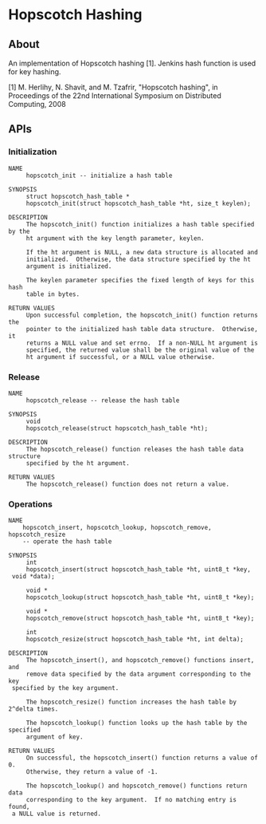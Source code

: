 # Hopscotch Hashing

## About
An implementation of Hopscotch hashing [1].  Jenkins hash function is used for key hashing.

[1] M. Herlihy, N. Shavit, and M. Tzafrir, "Hopscotch hashing", in Proceedings of the 22nd International Symposium on Distributed Computing, 2008

## APIs

### Initialization

    NAME
         hopscotch_init -- initialize a hash table
         
    SYNOPSIS
         struct hopscotch_hash_table *
         hopscotch_init(struct hopscotch_hash_table *ht, size_t keylen);
         
    DESCRIPTION
         The hopscotch_init() function initializes a hash table specified by the
         ht argument with the key length parameter, keylen.
         
         If the ht argument is NULL, a new data structure is allocated and
         initialized.  Otherwise, the data structure specified by the ht
         argument is initialized.
         
         The keylen parameter specifies the fixed length of keys for this hash
         table in bytes.

    RETURN VALUES
         Upon successful completion, the hopscotch_init() function returns the
         pointer to the initialized hash table data structure.  Otherwise, it
         returns a NULL value and set errno.  If a non-NULL ht argument is
         specified, the returned value shall be the original value of the
         ht argument if successful, or a NULL value otherwise.


### Release

    NAME
         hopscotch_release -- release the hash table
         
    SYNOPSIS
         void
         hopscotch_release(struct hopscotch_hash_table *ht);
         
    DESCRIPTION
         The hopscotch_release() function releases the hash table data structure
         specified by the ht argument.

    RETURN VALUES
         The hopscotch_release() function does not return a value.


### Operations

    NAME
        hopscotch_insert, hopscotch_lookup, hopscotch_remove, hopscotch_resize
        -- operate the hash table
         
    SYNOPSIS
         int
         hopscotch_insert(struct hopscotch_hash_table *ht, uint8_t *key,
	 void *data);
         
         void *
         hopscotch_lookup(struct hopscotch_hash_table *ht, uint8_t *key);
         
         void *
         hopscotch_remove(struct hopscotch_hash_table *ht, uint8_t *key);
         
         int
         hopscotch_resize(struct hopscotch_hash_table *ht, int delta);
         
    DESCRIPTION
         The hopscotch_insert(), and hopscotch_remove() functions insert, and
         remove data specified by the data argument corresponding to the key
	 specified by the key argument.
         
         The hopscotch_resize() function increases the hash table by 2^delta times.
         
         The hopscotch_lookup() function looks up the hash table by the specified
         argument of key.
         
    RETURN VALUES
         On successful, the hopscotch_insert() function returns a value of 0.
         Otherwise, they return a value of -1.
         
         The hopscotch_lookup() and hopscotch_remove() functions return data
         corresponding to the key argument.  If no matching entry is found,
	 a NULL value is returned.
